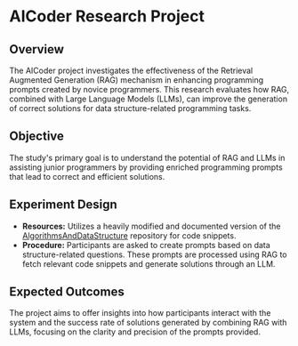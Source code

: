 # AICoder Research Project

## Overview

The AICoder project investigates the effectiveness of the Retrieval Augmented Generation (RAG) mechanism in enhancing programming prompts created by novice programmers. This research evaluates how RAG, combined with Large Language Models (LLMs), can improve the generation of correct solutions for data structure-related programming tasks.

## Objective

The study's primary goal is to understand the potential of RAG and LLMs in assisting junior programmers by providing enriched programming prompts that lead to correct and efficient solutions.

## Experiment Design
- **Resources:** Utilizes a heavily modified and documented version of the [AlgorithmsAndDataStructure](https://github.com/Py-Contributors/AlgorithmsAndDataStructure) repository for code snippets.
- **Procedure:** Participants are asked to create prompts based on data structure-related questions. These prompts are processed using RAG to fetch relevant code snippets and generate solutions through an LLM.

## Expected Outcomes

The project aims to offer insights into how participants interact with the system and the success rate of solutions generated by combining RAG with LLMs, focusing on the clarity and precision of the prompts provided.
